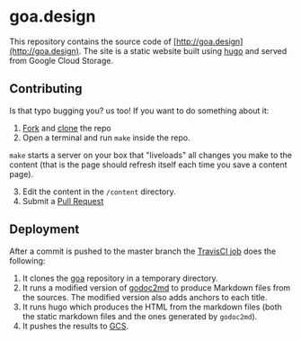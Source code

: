# goa.design

This repository contains the source code of [http://goa.design](http://goa.design). The site is
a static website built using [hugo](http://gohugo.io) and served from Google Cloud Storage.

## Contributing

Is that typo bugging you? us too! If you want to do something about it:

1. [Fork](https://help.github.com/articles/fork-a-repo/) and [clone](https://help.github.com/articles/cloning-a-repository/) the repo
2. Open a terminal and run `make` inside the repo.

`make` starts a server on your box that "liveloads" all changes you make to the content (that is
the page should refresh itself each time you save a content page).

3. Edit the content in the `/content` directory.
4. Submit a [Pull Request](https://help.github.com/articles/using-pull-requests/)

## Deployment

After a commit is pushed to the master branch the [TravisCI job](https://travis-ci.org/goadesign/goa.design)
does the following:

1. It clones the [goa](https://github.com/goadesign/goa) repository in a temporary directory.
2. It runs a modified version of [godoc2md](https://github.com/davecheney/godoc2md) to produce
   Markdown files from the sources. The modified version also adds anchors to each title.
3. It runs hugo which produces the HTML from the markdown files (both the static markdown files
   and the ones generated by `godoc2md`).
4. It pushes the results to [GCS](https://cloud.google.com/storage/).



